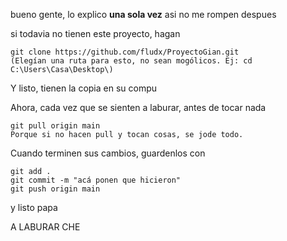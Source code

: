 bueno gente, lo explico **una sola vez** asi no me rompen despues  

si todavia no tienen este proyecto, hagan  
```
git clone https://github.com/fludx/ProyectoGian.git
(Elegían una ruta para esto, no sean mogólicos. Ej: cd C:\Users\Casa\Desktop\)
```
Y listo, tienen la copia en su compu

Ahora, cada vez que se sienten a laburar, antes de tocar nada
```
git pull origin main
Porque si no hacen pull y tocan cosas, se jode todo.
```
Cuando terminen sus cambios, guardenlos con
```
git add .
git commit -m "acá ponen que hicieron"
git push origin main
```
y listo papa  


A LABURAR CHE

